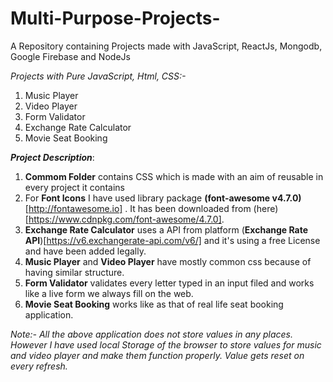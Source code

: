 # Multi-Purpose-Projects-
A Repository containing Projects made with JavaScript, ReactJs, Mongodb, Google Firebase and NodeJs

*Projects with Pure JavaScript, Html, CSS:-*
   1. Music Player
   2. Video Player
   3. Form Validator 
   4. Exchange Rate Calculator
   5. Movie Seat Booking

***Project Description***:

1. **Commom Folder** contains CSS which is made with an aim of reusable in every project it contains 
2. For **Font Icons** I have used library package **(font-awesome v4.7.0)**[http://fontawesome.io] .
   It has been downloaded from (here)[https://www.cdnpkg.com/font-awesome/4.7.0].
3. **Exchange Rate Calculator** uses a API from platform (**Exchange Rate API**)[https://v6.exchangerate-api.com/v6/] and it's using a free License and have been added legally.
4. **Music Player** and **Video Player** have mostly common css because of having similar structure.
5. **Form Validator** validates every letter typed in an input filed and works like a live form we always fill on the web.
7. **Movie Seat Booking** works like as that of real life seat booking application.

*Note:- All the above application does not store values in any places. However I have used local Storage of the browser to store values for music and video player and make them function properly. Value gets reset on every refresh.*